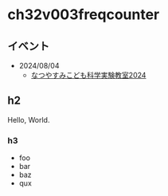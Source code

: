 # ch32v003freqcounter
## イベント
- 2024/08/04
  - [なつやすみこども科学実験教室2024](./events/2024-08-04/)

## h2
Hello, World.

### h3
- foo
- bar
- baz
- qux
